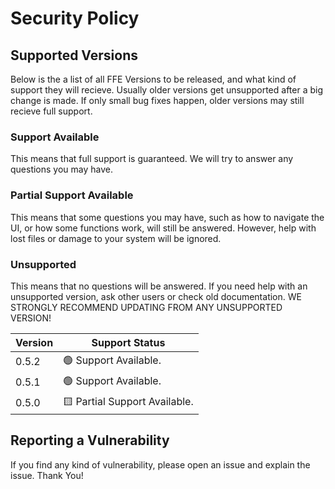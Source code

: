 # Security Policy

## Supported Versions

Below is the a list of all FFE Versions to be released, and what kind of support they will recieve. 
Usually older versions get unsupported after a big change is made. If only small bug fixes happen, older versions may still recieve full support.

### Support Available

This means that full support is guaranteed. We will try to answer any questions you may have.

### Partial Support Available

This means that some questions you may have, such as how to navigate the UI, or how some functions work, will still be answered.
However, help with lost files or damage to your system will be ignored.

### Unsupported

This means that no questions will be answered. 
If you need help with an unsupported version, ask other users or check old documentation.
WE STRONGLY RECOMMEND UPDATING FROM ANY UNSUPPORTED VERSION!


| Version | Support Status                                         |
| ------- | -------------------------------------------------------|
| 0.5.2   | 🟢 Support Available.                                 |
| 0.5.1   | 🟢 Support Available.                                 |
| 0.5.0   | 🟨 Partial Support Available.                         |

## Reporting a Vulnerability

If you find any kind of vulnerability, please open an issue and explain the issue. 
Thank You!
